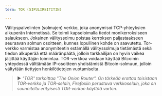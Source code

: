 ```yaml
---
term: TOR (SIPULIREITITIN)

---
```

Välityspalvelinten (solmujen) verkko, joka anonymisoi TCP-yhteyksien alkuperän Internetissä. Se toimii kapseloimalla tiedot monikerroksiseen salaukseen. Jokainen välityssolmu poistaa kerroksen paljastaakseen seuraavan solmun osoitteen, kunnes lopullinen kohde on saavutettu. Tor-verkko varmistaa anonymiteetin estämällä välityssolmuja tietämästä sekä tiedon alkuperää että määränpäätä, jolloin tarkkailijan on hyvin vaikea jäljittää käyttäjän toimintaa. TOR-verkkoa voidaan käyttää Bitcoinin yhteydessä välttämään IP-osoitteen yhdistämistä Bitcoin-solmuun, jolloin vältytään tiettyjen henkilötietojen vuotamiselta.

> ► *"TOR" tarkoittaa "The Onion Router". On tärkeää erottaa toisistaan TOR-verkko ja TOR-selain, Firefoxiin perustuva verkkoselain, joka on suunniteltu erityisesti TOR-verkon käyttöä varten.*
